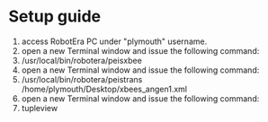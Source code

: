 # Setup guide
1. access RobotEra PC under "plymouth" username.
2. open a new Terminal window and issue the following command:
3. /usr/local/bin/robotera/peisxbee
4. open a new Terminal window and issue the following command:
5. /usr/local/bin/robotera/peistrans /home/plymouth/Desktop/xbees_angen1.xml
6. open a new Terminal window and issue the following command:
7. tupleview
